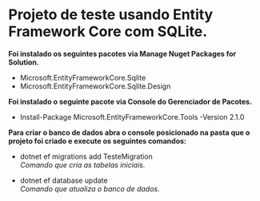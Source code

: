# Projeto de teste usando Entity Framework Core com SQLite.

**Foi instalado os seguintes pacotes via Manage Nuget Packages for Solution.**

* Microsoft.EntityFrameworkCore.Sqlite
* Microsoft.EntityFrameworkCore.Sqlite.Design

**Foi instalado o seguinte pacote via Console do Gerenciador de Pacotes.**

* Install-Package Microsoft.EntityFrameworkCore.Tools -Version 2.1.0

**Para criar o banco de dados abra o console posicionado na pasta que o projeto foi criado e execute os seguintes comandos:**

* dotnet ef migrations add TesteMigration      
*Comando que cria as tabelas iniciais.*

* dotnet ef database update                    
*Comando que atualiza o banco de dados.*
